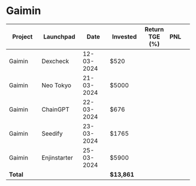 # Gaimin



<table data-full-width="true"><thead><tr><th width="152">Project</th><th width="138">Launchpad</th><th width="132">Date</th><th width="133">Invested</th><th>Return TGE (%)</th><th>PNL</th><th></th></tr></thead><tbody><tr><td>Gaimin</td><td>Dexcheck</td><td>12-03-2024</td><td>$520</td><td></td><td></td><td></td></tr><tr><td>Gaimin</td><td>Neo Tokyo</td><td>21-03-2024</td><td>$5000</td><td></td><td></td><td></td></tr><tr><td>Gaimin</td><td>ChainGPT</td><td>22-03-2024</td><td>$676</td><td></td><td></td><td></td></tr><tr><td>Gaimin</td><td>Seedify</td><td>23-03-2024</td><td>$1765</td><td></td><td></td><td></td></tr><tr><td>Gaimin</td><td>Enjinstarter</td><td>25-03-2024</td><td>$5900</td><td></td><td></td><td></td></tr><tr><td><strong>Total</strong></td><td></td><td></td><td><strong>$13,861</strong></td><td></td><td></td><td></td></tr></tbody></table>

